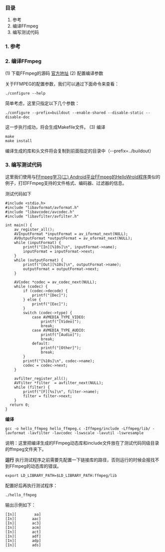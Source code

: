 ### 目录
1. 参考
2. 编译FFmpeg
3. 编写测试代码

### 1. 参考

### 2. 编译FFmpeg
(1) 下载FFmpeg的源码 [官方地址](https://ffmpeg.org/download.html)
(2) 配置编译参数

关于FFMPEG的配置参数，我们可以通过下面命令来查看：
```
./configure --help
```
简单考虑，这里只指定以下几个参数：
```
./configure --prefix=buildout --enable-shared --disable-static --disable-doc 
```
这一步执行成功，将会生成Makefile文件。
(3) 编译
```
make
make install
```
编译生成的库和头文件将会复制到前面指定的目录中（--prefix=../buildout）

### 3. 编写测试代码
这里我们使用与[FFmpeg学习(三) Android平台FFmpeg的HelloWrold程序](https://www.jianshu.com/p/6656f9872bfa)类似的例子，打印FFmpeg支持的文件格式、编码器、过滤器的信息。

测试代码如下
```
#include <stdio.h>
#include "libavformat/avformat.h"
#include "libavcodec/avcodec.h"
#include "libavfilter/avfilter.h"

int main() {
    av_register_all();
    AVInputFormat *inputFormat = av_iformat_next(NULL);
    AVOutputFormat *outputFormat = av_oformat_next(NULL);
    while (inputFormat) {
        printf("[In][%10s]\n", inputFormat->name);
        inputFormat = inputFormat->next;
    }
    while (outputFormat) {
        printf("[Out][%10s]\n", outputFormat->name);
        outputFormat = outputFormat->next;
    }

    AVCodec *codec = av_codec_next(NULL);
    while (codec) {
        if (codec->decode) {
            printf("[Dec]");
        } else {
            printf("[Eec]");
        }
        switch (codec->type) {
            case AVMEDIA_TYPE_VIDEO:
                printf("[Video]");
                break;
            case AVMEDIA_TYPE_AUDIO:
                printf("[Audio]");
                break;
            default:
                printf("[Other]");
                break;
        }
        printf("[%10s]\n", codec->name);
        codec = codec->next;
    }

    avfilter_register_all();
    AVFilter *filter  = avfilter_next(NULL);
    while (filter) {
        printf("[F][%s]\n", filter->name);
        filter = filter->next;
    }   
  return 0;
}
```

**编译**
```
gcc -o hello_ffmpeg hello_ffmpeg.c -Iffmpeg/include -Lffmpeg/lib/ -lavformat -lavfilter -lavcodec -lswscale -lavutil -lswresample 
```
说明：这里把编译生成的FFmpeg动态库和include文件放在了测试代码同级目录的ffmpeg文件夹下。

**运行**
执行测试程序之前需要先配置一下链接库的路径，否则运行的时候会报找不到FFmpeg的动态库的错误。
```
export LD_LIBRARY_PATH=$LD_LIBRARY_PATH:ffmpeg/lib
```
配置好后再执行测试程序：
```
./hello_ffmpeg
```
输出示例如下：
```
[In][        aa]  
[In][       aac] 
[In][       ac3] 
[In][       acm] 
[In][       act] 
[In][       adf] 
[In][       adp] 
[In][       ads] 
```
